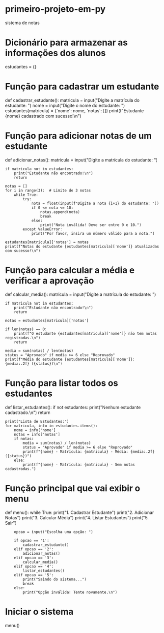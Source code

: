# primeiro-projeto-em-py
sistema de notas 
# Dicionário para armazenar as informações dos alunos
estudantes = {}

# Função para cadastrar um estudante
def cadastrar_estudante():
    matricula = input("Digite a matrícula do estudante: ")
    nome = input("Digite o nome do estudante: ")
    estudantes[matricula] = {'nome': nome, 'notas': []}
    print(f"Estudante {nome} cadastrado com sucesso!\n")

# Função para adicionar notas de um estudante
def adicionar_notas():
    matricula = input("Digite a matrícula do estudante: ")
    
    if matricula not in estudantes:
        print("Estudante não encontrado!\n")
        return
    
    notas = []
    for i in range(3):  # Limite de 3 notas
        while True:
            try:
                nota = float(input(f"Digite a nota {i+1} do estudante: "))
                if 0 <= nota <= 10:
                    notas.append(nota)
                    break
                else:
                    print("Nota inválida! Deve ser entre 0 e 10.")
            except ValueError:
                print("Por favor, insira um número válido para a nota.")
    
    estudantes[matricula]['notas'] = notas
    print(f"Notas do estudante {estudantes[matricula]['nome']} atualizadas com sucesso!\n")

# Função para calcular a média e verificar a aprovação
def calcular_media():
    matricula = input("Digite a matrícula do estudante: ")
    
    if matricula not in estudantes:
        print("Estudante não encontrado!\n")
        return
    
    notas = estudantes[matricula]['notas']
    
    if len(notas) == 0:
        print(f"O estudante {estudantes[matricula]['nome']} não tem notas registradas.\n")
        return
    
    media = sum(notas) / len(notas)
    status = "Aprovado" if media >= 6 else "Reprovado"
    print(f"Média do estudante {estudantes[matricula]['nome']}: {media:.2f} ({status})\n")

# Função para listar todos os estudantes
def listar_estudantes():
    if not estudantes:
        print("Nenhum estudante cadastrado.\n")
        return
    
    print("Lista de Estudantes:")
    for matricula, info in estudantes.items():
        nome = info['nome']
        notas = info['notas']
        if notas:
            media = sum(notas) / len(notas)
            status = "Aprovado" if media >= 6 else "Reprovado"
            print(f"{nome} - Matrícula: {matricula} - Média: {media:.2f} ({status})")
        else:
            print(f"{nome} - Matrícula: {matricula} - Sem notas cadastradas.")

# Função principal que vai exibir o menu
def menu():
    while True:
        print("1. Cadastrar Estudante")
        print("2. Adicionar Notas")
        print("3. Calcular Média")
        print("4. Listar Estudantes")
        print("5. Sair")
        
        opcao = input("Escolha uma opção: ")
        
        if opcao == '1':
            cadastrar_estudante()
        elif opcao == '2':
            adicionar_notas()
        elif opcao == '3':
            calcular_media()
        elif opcao == '4':
            listar_estudantes()
        elif opcao == '5':
            print("Saindo do sistema...")
            break
        else:
            print("Opção inválida! Tente novamente.\n")

# Iniciar o sistema
menu()
